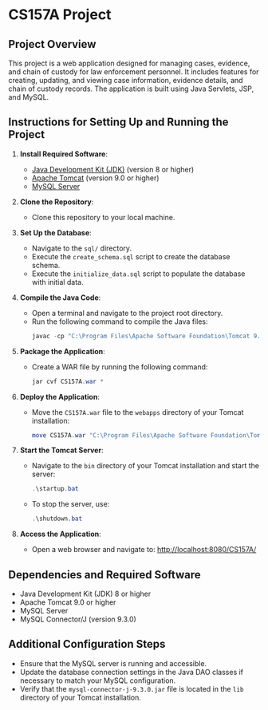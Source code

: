 # CS157A Project

## Project Overview
This project is a web application designed for managing cases, evidence, and chain of custody for law enforcement personnel. It includes features for creating, updating, and viewing case information, evidence details, and chain of custody records. The application is built using Java Servlets, JSP, and MySQL.

## Instructions for Setting Up and Running the Project

1. **Install Required Software**:
   - [Java Development Kit (JDK)](https://www.oracle.com/java/technologies/javase-downloads.html) (version 8 or higher)
   - [Apache Tomcat](https://tomcat.apache.org/) (version 9.0 or higher)
   - [MySQL Server](https://dev.mysql.com/downloads/mysql/)

2. **Clone the Repository**:
   - Clone this repository to your local machine.

3. **Set Up the Database**:
   - Navigate to the `sql/` directory.
   - Execute the `create_schema.sql` script to create the database schema.
   - Execute the `initialize_data.sql` script to populate the database with initial data.

4. **Compile the Java Code**:
   - Open a terminal and navigate to the project root directory.
   - Run the following command to compile the Java files:
     ```powershell
     javac -cp "C:\Program Files\Apache Software Foundation\Tomcat 9.0\lib\*;C:\Program Files\Apache Software Foundation\Tomcat 9.0\lib\mysql-connector-j-9.3.0.jar" -d WEB-INF\classes src\dao\*.java src\model\*.java src\servlets\*.java
     ```

5. **Package the Application**:
   - Create a WAR file by running the following command:
     ```powershell
     jar cvf CS157A.war *
     ```

6. **Deploy the Application**:
   - Move the `CS157A.war` file to the `webapps` directory of your Tomcat installation:
     ```powershell
     move CS157A.war "C:\Program Files\Apache Software Foundation\Tomcat 9.0\webapps" -Force
     ```

7. **Start the Tomcat Server**:
   - Navigate to the `bin` directory of your Tomcat installation and start the server:
     ```powershell
     .\startup.bat
     ```
   - To stop the server, use:
     ```powershell
     .\shutdown.bat
     ```

8. **Access the Application**:
   - Open a web browser and navigate to: [http://localhost:8080/CS157A/](http://localhost:8080/CS157A/)

## Dependencies and Required Software
- Java Development Kit (JDK) 8 or higher
- Apache Tomcat 9.0 or higher
- MySQL Server
- MySQL Connector/J (version 9.3.0)

## Additional Configuration Steps
- Ensure that the MySQL server is running and accessible.
- Update the database connection settings in the Java DAO classes if necessary to match your MySQL configuration.
- Verify that the `mysql-connector-j-9.3.0.jar` file is located in the `lib` directory of your Tomcat installation.
